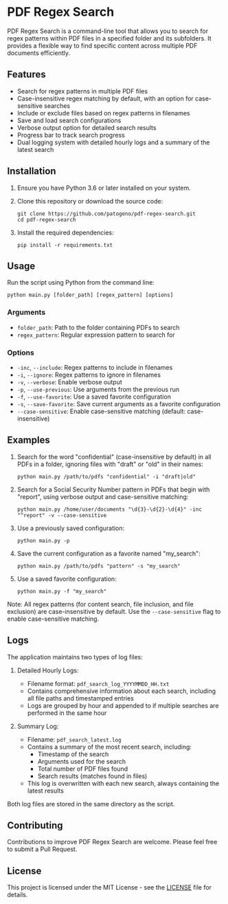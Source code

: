 # PDF Regex Search

PDF Regex Search is a command-line tool that allows you to search for regex patterns within PDF files in a specified folder and its subfolders. It provides a flexible way to find specific content across multiple PDF documents efficiently.

## Features

- Search for regex patterns in multiple PDF files
- Case-insensitive regex matching by default, with an option for case-sensitive searches
- Include or exclude files based on regex patterns in filenames
- Save and load search configurations
- Verbose output option for detailed search results
- Progress bar to track search progress
- Dual logging system with detailed hourly logs and a summary of the latest search

## Installation

1. Ensure you have Python 3.6 or later installed on your system.

2. Clone this repository or download the source code:
   ```
   git clone https://github.com/patogeno/pdf-regex-search.git
   cd pdf-regex-search
   ```

3. Install the required dependencies:
   ```
   pip install -r requirements.txt
   ```

## Usage

Run the script using Python from the command line:

```
python main.py [folder_path] [regex_pattern] [options]
```

### Arguments

- `folder_path`: Path to the folder containing PDFs to search
- `regex_pattern`: Regular expression pattern to search for

### Options

- `-inc`, `--include`: Regex patterns to include in filenames
- `-i`, `--ignore`: Regex patterns to ignore in filenames
- `-v`, `--verbose`: Enable verbose output
- `-p`, `--use-previous`: Use arguments from the previous run
- `-f`, `--use-favorite`: Use a saved favorite configuration
- `-s`, `--save-favorite`: Save current arguments as a favorite configuration
- `--case-sensitive`: Enable case-sensitive matching (default: case-insensitive)

## Examples

1. Search for the word "confidential" (case-insensitive by default) in all PDFs in a folder, ignoring files with "draft" or "old" in their names:
   ```
   python main.py /path/to/pdfs "confidential" -i "draft|old"
   ```

2. Search for a Social Security Number pattern in PDFs that begin with "report", using verbose output and case-sensitive matching:
   ```
   python main.py /home/user/documents "\d{3}-\d{2}-\d{4}" -inc "^report" -v --case-sensitive
   ```

3. Use a previously saved configuration:
   ```
   python main.py -p
   ```

4. Save the current configuration as a favorite named "my_search":
   ```
   python main.py /path/to/pdfs "pattern" -s "my_search"
   ```

5. Use a saved favorite configuration:
   ```
   python main.py -f "my_search"
   ```

Note: All regex patterns (for content search, file inclusion, and file exclusion) are case-insensitive by default. Use the `--case-sensitive` flag to enable case-sensitive matching.

## Logs

The application maintains two types of log files:

1. Detailed Hourly Logs:
   - Filename format: `pdf_search_log_YYYYMMDD_HH.txt`
   - Contains comprehensive information about each search, including all file paths and timestamped entries
   - Logs are grouped by hour and appended to if multiple searches are performed in the same hour

2. Summary Log:
   - Filename: `pdf_search_latest.log`
   - Contains a summary of the most recent search, including:
     - Timestamp of the search
     - Arguments used for the search
     - Total number of PDF files found
     - Search results (matches found in files)
   - This log is overwritten with each new search, always containing the latest results

Both log files are stored in the same directory as the script.

## Contributing

Contributions to improve PDF Regex Search are welcome. Please feel free to submit a Pull Request.

## License

This project is licensed under the MIT License - see the [LICENSE](LICENSE) file for details.